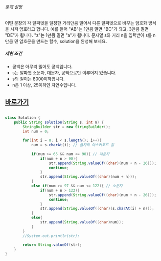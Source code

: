 ###### 문제 설명

어떤 문장의 각 알파벳을 일정한 거리만큼 밀어서 다른 알파벳으로 바꾸는 암호화 방식을 시저 암호라고 합니다. 예를 들어 "AB"는 1만큼 밀면 "BC"가 되고, 3만큼 밀면 "DE"가 됩니다. "z"는 1만큼 밀면 "a"가 됩니다. 문자열 s와 거리 n을 입력받아 s를 n만큼 민 암호문을 만드는 함수, solution을 완성해 보세요.

##### 제한 조건

-   공백은 아무리 밀어도 공백입니다.
-   s는 알파벳 소문자, 대문자, 공백으로만 이루어져 있습니다.
-   s의 길이는 8000이하입니다.
-   n은 1 이상, 25이하인 자연수입니다.


## [바로가기](https://school.programmers.co.kr/learn/courses/30/lessons/12926)

```JAVA

class Solution {
    public String solution(String s, int n) {
        StringBuilder str = new StringBuilder();
        int num = 0;
        
        for(int i = 0; i < s.length(); i++){
            num = s.charAt(i); // 글자의 아스키코드 값
            
            if(num >= 65 && num <= 90){ // 대문자
                if(num + n > 90){
                    str.append(String.valueOf((char)(num + n - 26))); 
                    continue;
                }
                str.append(String.valueOf((char)(num + n)));
            }
            else if(num >= 97 && num <= 122){ // 소문자
                if(num + n > 122){
                    str.append(String.valueOf((char)(num + n - 26))); 
                    continue;
                }
                str.append(String.valueOf((char)(s.charAt(i) + n)));
            }
            else{
                str.append(String.valueOf((char)num));
            }
        }
        //System.out.println(str);
        
        return String.valueOf(str);
    }
}
```